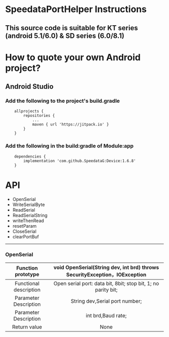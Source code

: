 # SpeedataPortHelper Instructions

## This source code is suitable for KT series (android 5.1/6.0) & SD series (6.0/8.1)

# How to quote your own Android project?

## Android Studio

### Add the following to the project's build.gradle
```
	allprojects {
        repositories {
            ...
            maven { url 'https://jitpack.io' }
        }
    }
```

### Add the following in the build:gradle of Module:app
```
    dependencies {
        implementation 'com.github.SpeedataG:Device:1.6.8'
    }
```

# API
* OpenSerial 
* WriteSerialByte 
* ReadSerial 
* ReadSerialString 
* writeThenRead 
* resetParam 
* CloseSerial 
* clearPortBuf 

* * *
### OpenSerial
| Function prototype | void OpenSerial(String dev, int brd) throws SecurityException，IOException |
| :----------------: |:-------------------------------------------------------------------------:|
| Functional description | Open serial port: data bit, 8bit; stop bit, 1; no parity bit; |
| Parameter Description  | String dev,Serial port number; |
| Parameter Description  | int brd,Baud rate; |
| Return value | None |

